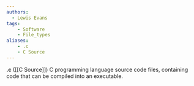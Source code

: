 ```yaml
---
authors:
  - Lewis Evans
tags:
    - Software
    - File_types
aliases:
    - .c
    - C Source
---
```

**.c** ([[C Source]]) C programming language source code files, containing code that can be compiled into an executable.
